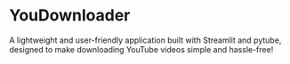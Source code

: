 # YouDownloader
A lightweight and user-friendly application built with Streamlit and pytube, designed to make downloading YouTube videos simple and hassle-free!
